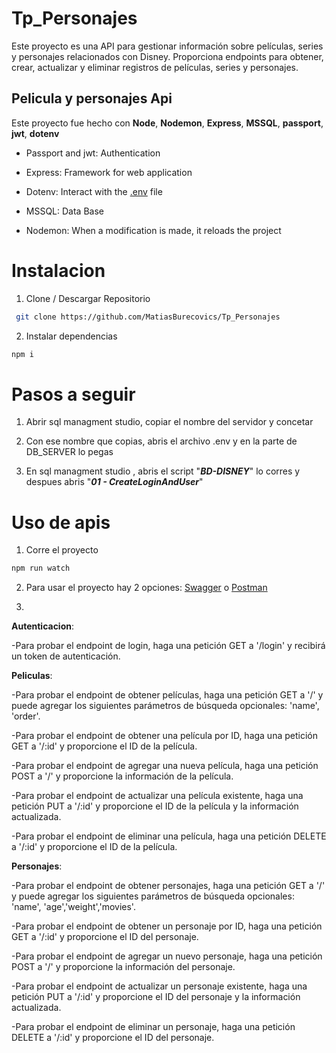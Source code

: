 # Tp_Personajes
Este proyecto es una API para gestionar información sobre películas, series y personajes relacionados con Disney. Proporciona endpoints para obtener, crear, actualizar y eliminar registros de películas, series y personajes.

## Pelicula y personajes Api

 Este proyecto fue hecho con **Node**, **Nodemon**, **Express**, **MSSQL**, **passport**, **jwt**, **dotenv**

- Passport and jwt: Authentication

- Express: Framework for web application


- Dotenv: Interact with the [.env](./env) file

- MSSQL: Data Base

- Nodemon: When a modification is made, it reloads the project

# Instalacion

1. Clone / Descargar Repositorio
   
```bash
 git clone https://github.com/MatiasBurecovics/Tp_Personajes
```
2. Instalar dependencias
```bash
npm i 
```
# Pasos a seguir
1. Abrir sql managment studio, copiar el nombre del servidor y concetar

2. Con ese nombre que copias, abris el archivo .env y en la parte de DB_SERVER lo pegas
3. En sql managment studio , abris el script "***BD-DISNEY***" lo corres y despues abris "***01 - CreateLoginAndUser***"


# Uso de apis
1. Corre el proyecto
```bash
npm run watch
```	
 2. Para usar el proyecto hay 2 opciones: [Swagger](./swagger.yaml) o [Postman](./TP_PERSONAJES.postman_collection.json)

3. 
**Autenticacion**:

-Para probar el endpoint de login, haga una petición GET a '/login' y recibirá un token de autenticación.

**Peliculas**:

-Para probar el endpoint de obtener películas, haga una petición GET a '/' y puede agregar los siguientes parámetros de búsqueda opcionales: 'name', 'order'.

-Para probar el endpoint de obtener una película por ID, haga una petición GET a '/:id' y proporcione el ID de la película.

-Para probar el endpoint de agregar una nueva película, haga una petición POST a '/' y proporcione la información de la película.

-Para probar el endpoint de actualizar una película existente, haga una petición PUT a '/:id' y proporcione el ID de la película y la información actualizada.

-Para probar el endpoint de eliminar una película, haga una petición DELETE a '/:id' y proporcione el ID de la película.

**Personajes**:

-Para probar el endpoint de obtener personajes, haga una petición GET a '/' y puede agregar los siguientes parámetros de búsqueda opcionales: 'name', 'age','weight','movies'.

-Para probar el endpoint de obtener un personaje por ID, haga una petición GET a '/:id' y proporcione el ID del personaje.

-Para probar el endpoint de agregar un nuevo personaje, haga una petición POST a '/' y proporcione la información del personaje.

-Para probar el endpoint de actualizar un personaje existente, haga una petición PUT a '/:id' y proporcione el ID del personaje y la información actualizada.

-Para probar el endpoint de eliminar un personaje, haga una petición DELETE a '/:id' y proporcione el ID del personaje.
#


    


    
